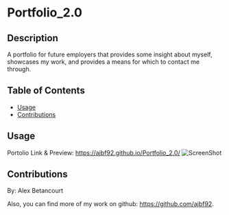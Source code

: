 # Portfolio_2.0

## Description 

A portfolio for future employers that provides some insight about myself, showcases my work, and provides a means for which to contact me through. 

## Table of Contents

* [Usage](#usage)
* [Contributions](#Contributions)

## Usage 

Portolio Link & Preview:
https://ajbf92.github.io/Portfolio_2.0/
![ScreenShot](/images/portfolio.png)

## Contributions

By: Alex Betancourt

Also, you can find more of my work on github: https://github.com/ajbf92.
